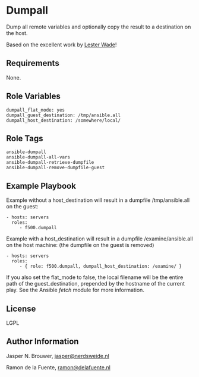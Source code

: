 Dumpall
========

Dump all remote variables and optionally copy the result to a destination on the host.

Based on the excellent work by [Lester Wade](https://coderwall.com/p/13lh6w)!

Requirements
------------

None.

Role Variables
--------------

    dumpall_flat_mode: yes
    dumpall_guest_destination: /tmp/ansible.all
    dumpall_host_destination: /somewhere/local/

Role Tags
--------------

    ansible-dumpall
    ansible-dumpall-all-vars
    ansible-dumpall-retrieve-dumpfile
    ansible-dumpall-remove-dumpfile-guest 

Example Playbook
-------------------------

Example without a host_destination will result in a dumpfile /tmp/ansible.all on the guest:

    - hosts: servers
      roles:
         - f500.dumpall

Example with a host_destination will result in a dumpfile /examine/ansible.all on the host machine:
(the dumpfile on the guest is removed)

    - hosts: servers
      roles:
         - { role: f500.dumpall, dumpall_host_destination: /examine/ }

If you also set the flat_mode to false, the local filename will be the entire path of the guest_destination,
prepended by the hostname of the current play. See the Ansible _fetch_ module for more information.

License
-------

LGPL

Author Information
------------------

Jasper N. Brouwer, jasper@nerdsweide.nl

Ramon de la Fuente, ramon@delafuente.nl
